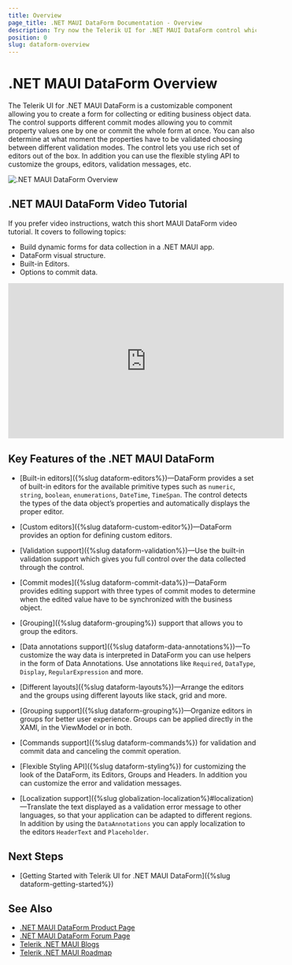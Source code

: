 ```yaml
---
title: Overview
page_title: .NET MAUI DataForm Documentation - Overview
description: Try now the Telerik UI for .NET MAUI DataForm control which allows you to create a form for collecting or editing business object data.
position: 0
slug: dataform-overview
---
```


# .NET MAUI DataForm Overview

The Telerik UI for .NET MAUI DataForm is a customizable component allowing you to create a form for collecting or editing business object data. The control supports different commit modes allowing you to commit property values one by one or commit the whole form at once. You can also determine at what moment the properties have to be validated choosing between different validation modes. The control lets you use rich set of editors out of the box. In addition you can use the flexible styling API to customize the groups, editors, validation messages, etc. 

![.NET MAUI DataForm Overview](images/dataform-overview.png)

## .NET MAUI DataForm Video Tutorial

If you prefer video instructions, watch this short MAUI DataForm video tutorial. It covers to following topics:
* Build dynamic forms for data collection in a .NET MAUI app.
* DataForm visual structure.
* Built-in Editors.
* Options to commit data.

<iframe width="560" height="315" src="https://www.youtube.com/embed/FACbowe4Klg?si=pZmy1yAGIe04j43D" title="Working with DataForm in Telerik UI for .NET MAUI: Setup, Editors, and Commit Modes" frameborder="0" allow="accelerometer; autoplay; clipboard-write; encrypted-media; gyroscope; picture-in-picture; web-share" referrerpolicy="strict-origin-when-cross-origin" allowfullscreen></iframe>

## Key Features of the .NET MAUI DataForm

* [Built-in editors]({%slug dataform-editors%})&mdash;DataForm provides a set of built-in editors for the available primitive types such as `numeric`, `string`, `boolean`, `enumerations`, `DateTime`, `TimeSpan`. The control detects the types of the data object’s properties and automatically displays the proper editor.  

* [Custom editors]({%slug dataform-custom-editor%})&mdash;DataForm provides an option for defining custom editors.  

* [Validation support]({%slug dataform-validation%})&mdash;Use the built-in validation support which gives you full control over the data collected through the control.

* [Commit modes]({%slug dataform-commit-data%})&mdash;DataForm provides editing support with three types of commit modes to determine when the edited value have to be synchronized with the business object.

* [Grouping]({%slug dataform-grouping%}) support that allows you to group the editors.

* [Data annotations support]({%slug dataform-data-annotations%})&mdash;To customize the way data is interpreted in DataForm you can use helpers in the form of Data Annotations. Use annotations like `Required`, `DataType`, `Display`, `RegularExpression` and more.

* [Different layouts]({%slug dataform-layouts%})&mdash;Arrange the editors and the groups using different layouts like stack, grid and more.

* [Grouping support]({%slug dataform-grouping%})&mdash;Organize editors in groups for better user experience. Groups can be applied directly in the XAMl, in the ViewModel or in both. 

* [Commands support]({%slug dataform-commands%}) for validation and commit data and canceling the commit operation.

* [Flexible Styling API]({%slug dataform-styling%}) for customizing the look of the DataForm, its Editors, Groups and Headers. In addition you can customize the error and validation messages.

* [Localization support]({%slug globalization-localization%}#localization)&mdash;Translate the text displayed as a validation error message to other languages, so that your application can be adapted to different regions. In addition by using the `DataAnnotations` you can apply localization to the editors `HeaderText` and `Placeholder`.

## Next Steps

- [Getting Started with Telerik UI for .NET MAUI DataForm]({%slug dataform-getting-started%})

## See Also

- [.NET MAUI DataForm Product Page](https://www.telerik.com/maui-ui/dataform)
- [.NET MAUI DataForm Forum Page](https://www.telerik.com/forums/maui?tagId=1979)
- [Telerik .NET MAUI Blogs](https://www.telerik.com/blogs/mobile-net-maui)
- [Telerik .NET MAUI Roadmap](https://www.telerik.com/support/whats-new/maui-ui/roadmap)

